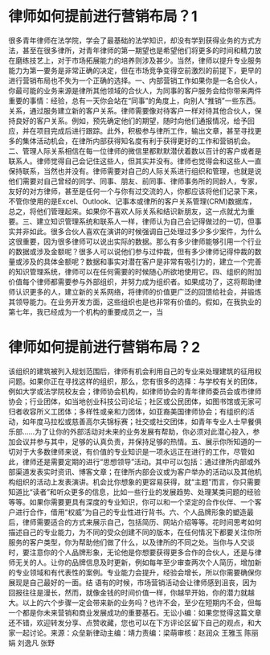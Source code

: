 # 律师如何提前进行营销布局？1

很多青年律师在法学院，学会了最基础的法学知识，却没有学到获得业务的方式方法，甚至在很多律所，对青年律师的第一期望也是希望他们将更多的时间和精力放在磨练技艺上，对于市场拓展能力的培养则涉及甚少。当然，律师以提升专业服务能力为第一要务是非常正确的决定，但在市场竞争变得空前激烈的前提下，更早的进行营销布局也不失为一个正确的选择。一、内部营销工作如果你是一名合伙人，你最可能的业务来源是律所其他领域的合伙人，为同事的客户服务会给你带来两件重要的事情：经验，总有一天你会站在“同事”的角度上，向别人“推销”一些东西。关系，通过服务建立新的客户关系。律师需要像对待客户一样对待其他合伙人，保持良好的客户关系。例如，预先确定他们的期望，随时向他们通报情况，给予回应，并在项目完成后进行跟踪。此外，积极参与律所工作，输出文章，甚至寻找更多的集体活动机会，在律所内部获得知名度有利于获得更好的工作和营销机会。二、管理人际关系相信在每一位律师的微信里都默默潜伏着数以百计的客户或者是联系人。律师觉得自己会记住这些人，但其实并没有。律师也觉得会和这些人一直保持联系，当然也并没有。律师需要对自己的人际关系进行组织和管理，也就是说他们需要对自己曾经的同学、同事、朋友、前同事、律师事务所的同龄人，专家，友好的对方律师，甚至是任何一个与你有过交流的人，你都应该将他们记录下来，不管你使用的是Excel、Outlook、记事本或律所的客户关系管理(CRM)数据库，总之，将他们管理起来。如果你不喜欢人际关系和结识新朋友，这一点就尤为重要。三、建立知识管理系统和联系人一样，律师认为自己会记得做过的一切，但事实并非如此。很多合伙人喜欢在演讲的时候强调自己处理过多少多少案件，为什么这很重要，因为很多律师可以说出实际的数据。那么有多少律师能够引用一个行业的数据或涉及金额呢？很多人可以说他们参与过仲裁，但有多少律师记得仲裁的数量或涉及的具体金额呢？数据和事实对潜在客户是非常有吸引力的，建立一个完善的知识管理系统，律师可以在任何需要的时候随心所欲地使用它。四、组织的附加价值每个律师都需要参与外部组织，并努力成为组织者。如果成功了，这将帮助律师认识更多的人，建立新的关系网络，将律师的价值更广泛的回馈给社会，并锻炼其领导能力。在业务开发方面，这些组织也是也非常有价值的。假如，在我执业的第七年，我已经成为一个机构的重要成员之一，当

# 律师如何提前进行营销布局？2

该组织的建筑被列入规划范围后，律师有机会利用自己的专业来处理建筑的征用权问题。如果你正在寻找这样的组织，那么，您有很多的选择：与学校有关的团体，例如大学或法学院校友会；律师协会机构，如律师协会的青年律师委员会或市律师协会；行业团体，如当地创业科技公司论坛；社区或公民团体，如图书馆或无家可归者收容所义工团体；多样性或亲和力团体，如亚裔美国律师协会；有组织的活动，如年度马拉松或慈善高尔夫锦标赛；社交或社交团体，如青年专业人士早餐俱乐部……为了让你的外部活动对未来的业务发展有帮助，你必须对此潜心投入，参加会议并参与其中，足够的认真负责，并保持足够的热情。五、展示你所知道的一切对于大多数律师来说，有价值的专业知识是一项永远正在进行的工作，尽管如此，律师还是需要定期的进行“思想领导”活动。其中可以包括：通过律所内部或外部渠道发表实时资讯、博客文章；在律所内部会议或为客户举办的活动以及其他机构组织的活动上发表演讲。机会比你想象的更容易获得，就“主题”而言，你只需要知道比“读者”和听众更多的信息，比如一些行业的发展趋势、处理某类问题的经验等等。如果你需要更具有深度的专业知识，你可以和一个坚定的合作伙伴、一个客户进行合作，借用“权威”为自己的专业性进行背书。六、个人品牌形象的塑造最后，律师需要适合的方式来展示自己，包括简历、网站介绍等等。花时间思考如何描述自己的专业能力，为不同的受众创建不同的版本，在任何情况下都要关注你所服务的客户类型，你为帮助他们做了什么，以及律所的不同之处。当你与人交谈时，要注意你的个人品牌形象，无论他是你想要获得更多合作的合伙人，还是与律师无关的人。让你的品牌信息及时更新，例如每年至少审查两次个人简历，增加新的专业领域和有代表性的案例。专业能力会提升，经验会增长，所以你需要确保你展现是自己最好的一面。结 语有的时候，市场营销活动会让律师感到沮丧，因为回报往往是漫长，然而，就像金钱的时间价值一样，你越早开始，你的潜力就越大。以上的六个步骤一定会带来新的业务吗？也许不会，至少在短期内不会，但每一个都是你未来营销和商业发展成功的重要基石。无讼小编：如果您觉得这篇文章还不错，欢迎转发分享、点赞收藏，您也可以在下方评论区留下自己的观点，和大家一起讨论。来源：众垒新律动主编：靖力责编：梁萌审核：赵润众 王雅玉 陈丽娟 刘逸凡 张野

